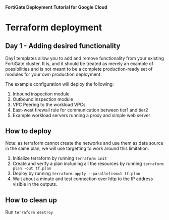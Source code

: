 #### FortiGate Deployment Tutorial for Google Cloud
# Terraform deployment
## Day 1 - Adding desired functionality

Day1 templates allow you to add and remove functionality from your existing FortiGate cluster. It is, and it should be treated as merely an example of possibilities and is not meant to be a complete production-ready set of modules for your own production deployment.

The example configuration will deploy the following:
1. Inbound inspection module
1. Outbound inspection module
1. VPC Peering to the workload VPCs
1. East-west firewall rule for communication between tier1 and tier2
1. Example workload servers running a proxy and simple web server

## How to deploy
Note: as terraform cannot create the networks and use them as data source in the same plan, we will use targetting to work around this limitation.

1. Initialize terraform by running `terraform init`
1. Create and verify a plan including all the resources by running `terraform plan -out tf.plan`
1. Deploy by running `terraform apply --parallelism=1 tf.plan`
1. Wait about a minute and test connection over http to the IP address visible in the outputs.

## How to clean up
Run `terraform destroy`
